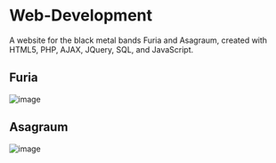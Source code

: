 # Web-Development
A website for the black metal bands Furia and Asagraum, created with HTML5, PHP, AJAX, JQuery, SQL, and JavaScript.

## Furia
![image](https://github.com/MikolajMroz/Web-Development/assets/98950042/2c23a2af-0a3f-423e-b736-f8cc03d4ce96)

## Asagraum
![image](https://github.com/MikolajMroz/Web-Development/assets/98950042/2f448f84-c92d-443e-8d0c-44cb33430bda)

